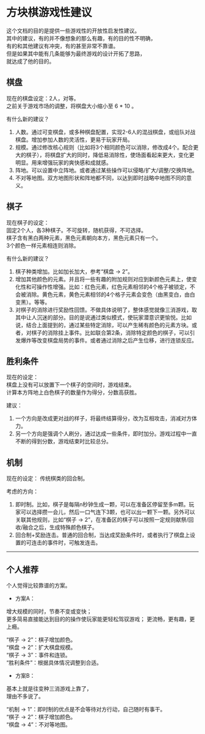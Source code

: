 # 方块棋游戏性建议

这个文档的目的是提供一些游戏性的开放性启发性建议。  
其中的建议，有的并不像想象的那么有趣，有的目的性不明确，  
有的和其他建议有冲突，有的甚至非常不靠谱。  
但是如果其中能有几条能够为最终游戏的设计开拓了思路，  
就达成了他的目的。  

## 棋盘
现在的棋盘设定：2人，对等。  
之前关于游戏市场的调整，将棋盘大小缩小至 6 * 10 。

有什么新的建议？
1. 人数。通过可变棋盘，或多种棋盘配置，实现2-6人的混战棋盘，或组队对战棋盘。增加参加人数的灵活性，更易于玩家开局。
2. 规模。通过修改核心规则（比如将3个相同颜色可以消除，修改成4个。配合更大的棋子），将棋盘扩大的同时，降低易消除性，使场面看起来更大，变化更明显。用来增强玩家的爽快感和成就感。
3. 阵地。可以设置中立阵地。或者通过某些操作可以侵略/扩大/调整/交换阵地。
4. 不对等地图。双方地图形状和阵地都不同，以达到即时战略中地图不同的意义。

## 棋子
现在棋子的设定：  
固定2个人，各3种棋子。不可旋转，随机获得，不可选择。  
棋子含有黑白两种元素，黑色元素朝向本方，黑色元素只有一个。  
3个颜色一样元素相连则消除。  

有什么新的建议？
1. 棋子种类增加。比如加长加大，参考“棋盘 -> 2”。
2. 增加其他颜色的元素。并且将一些有趣的附加规则对应到新颜色元素上，使变化性和可操作性增强。比如：红色元素，红色元素相邻的4个格子被锁定，不会被消除。黄色元素，黄色元素相邻的4个格子元素会变色（由黑变白，由白变黑）。等等。
3. 对棋子的消除进行奖励性回馈。不做具体说明了，整体感觉就像三消游戏，取其中让人沉迷的部分。目的是说通过类似模式，使玩家潜意识更愉悦。比如说，结合上面提到的，通过某些特定消除，可以产生稀有颜色的元素方块。或者，对棋子的消除挂上事件。比如联合第2条，消除特定颜色的棋子，可以引发爆炸等改变棋盘局势的事件。或者通过消除之后产生位移，进行连锁反应。

## 胜利条件
现在的设定：  
棋盘上没有可以放置下一个棋子的空间时，游戏结束。  
计算本方阵地上白色棋子的数量作为得分，分数高获胜。  

建议：  
1. 一个方向是改成更对战的样子，将最终结算得分，改为互相攻击，消减对方体力。
2. 另一个方向是强调个人刷分，通过达成一些条件，即时加分。游戏过程中一直不断的得到分数，游戏结束时比较总分。

## 机制
现在的设定：
传统棋类的回合制。

考虑的方向：
1. 即时制。比如，棋子是每隔n秒钟生成一颗，可以在准备区停留至多m颗。玩家可以选择攒一会儿，然后一口气连下3颗，也可以出一颗下一颗。另外可以关联其他规则，比如“棋子 -> 2”，在准备区的棋子可以按照一定规则献祭/回收/融合之后，生成特殊颜色棋子。
2. 回合制+奖励连击。普通的回合制，当达成奖励条件时，或者执行了棋盘上设置的可连击的事件时，可触发连击。


---
## 个人推荐
个人觉得比较靠谱的方案。  

* 方案A：  

增大规模的同时，节奏不变或变快；  
更多简易直接能达到目的的操作使玩家能更轻松驾驭游戏；
更流畅，更有趣，更上瘾。  

“棋子 -> 2”：棋子增加颜色。  
“棋盘 -> 2”：扩大棋盘规模。  
“棋子 -> 3”：事件和连锁。  
“胜利条件”：根据具体情况调整到合适。  


* 方案B：  

基本上就是往变种三消游戏上靠了，  
理由不多说了。  

“机制 -> 1”：即时制的优点是不会等待对方行动，自己随时有事干。  
“棋子 -> 2”：棋子增加颜色。  
“棋盘 -> 4”：不对等地图。  